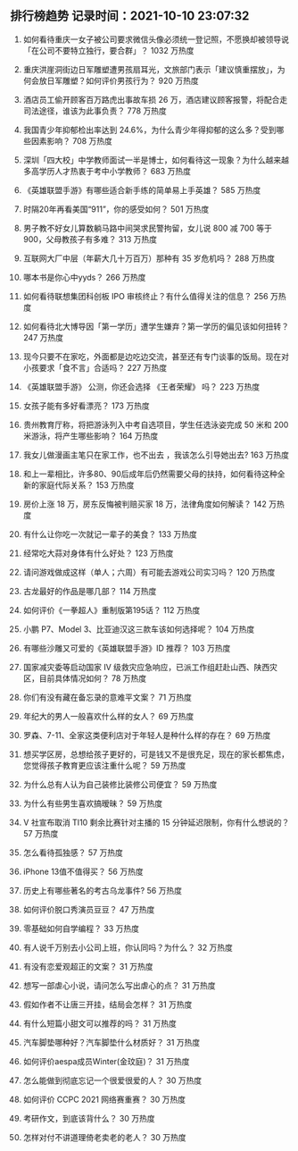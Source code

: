 
## 排行榜趋势 记录时间：2021-10-10 23:07:32
  
  1. 如何看待重庆一女子被公司要求微信头像必须统一登记照，不愿换却被领导说「在公司不要特立独行，要合群」？ 1032 万热度
    
  2. 重庆洪崖洞街边日军雕塑遭男孩扇耳光，文旅部门表示「建议慎重摆放」，为何会放日军雕塑？如何评价男孩行为？ 920 万热度
    
  3. 酒店员工偷开顾客百万路虎出事故车损 26 万，酒店建议顾客报警，将配合走司法途径，谁该为此事负责？ 778 万热度
    
  4. 我国青少年抑郁检出率达到 24.6%，为什么青少年得抑郁的这么多？受到哪些因素影响？ 708 万热度
    
  5. 深圳「四大校」中学教师面试一半是博士，如何看待这一现象？为什么越来越多高学历人才热衷于考中小学教师？ 683 万热度
    
  6. 《英雄联盟手游》有哪些适合新手练的简单易上手英雄？ 585 万热度
    
  7. 时隔20年再看美国“911”，你的感受如何？ 501 万热度
    
  8. 男子教不好女儿算数躺马路中间哭求民警拘留，女儿说 800 减 700 等于 900，父母教孩子有多难？ 313 万热度
    
  9. 互联网大厂中层（年薪大几十万百万）那种有 35 岁危机吗？ 288 万热度
    
  10. 哪本书是你心中yyds？ 266 万热度
    
  11. 如何看待联想集团科创板 IPO 审核终止？有什么值得关注的信息？ 256 万热度
    
  12. 如何看待北大博导因「第一学历」遭学生嫌弃？第一学历的偏见该如何扭转？ 247 万热度
    
  13. 现今只要不在家吃，外面都是边吃边交流，甚至还有专门谈事的饭局。现在对小孩要求「食不言」合适吗？ 227 万热度
    
  14. 《英雄联盟手游》 公测，你还会选择 《王者荣耀》 吗？ 223 万热度
    
  15. 女孩子能有多好看漂亮？ 173 万热度
    
  16. 贵州教育厅称，将把游泳列入中考自选项目，学生任选泳姿完成 50 米和 200 米游泳，将产生哪些影响？ 164 万热度
    
  17. 我女儿做漫画主笔只在家工作，也不出去 ，我该怎么引导她出去? 163 万热度
    
  18. 和上一辈相比，许多80、90后成年后仍然需要父母的扶持，如何看待这种全新的家庭代际关系？ 153 万热度
    
  19. 房价上涨 18 万，房东反悔被判赔买家 18 万，法律角度如何解读？ 142 万热度
    
  20. 有什么让你吃一次就记一辈子的美食？ 133 万热度
    
  21. 经常吃大蒜对身体有什么好处？ 123 万热度
    
  22. 请问游戏做成这样（单人；六周）有可能去游戏公司实习吗？ 120 万热度
    
  23. 古龙最好的作品是哪几部？ 114 万热度
    
  24. 如何评价《一拳超人》重制版第195话？ 112 万热度
    
  25. 小鹏 P7、Model 3、比亚迪汉这三款车该如何选择呢？ 104 万热度
    
  26. 有哪些沙雕又可爱的《英雄联盟手游》ID 推荐？ 103 万热度
    
  27. 国家减灾委等启动国家 Ⅳ 级救灾应急响应，已派工作组赶赴山西、陕西灾区，目前具体情况如何？ 78 万热度
    
  28. 你们有没有藏在备忘录的意难平文案？ 71 万热度
    
  29. 年纪大的男人一般喜欢什么样的女人？ 69 万热度
    
  30. 罗森、7-11、全家这类便利店对于年轻人是种什么样的存在？ 69 万热度
    
  31. 想买学区房，总想给孩子更好的，可是钱又不是很充足，现在的家长都焦虑，您觉得孩子教育更应该注重什么呢？ 59 万热度
    
  32. 为什么总有人认为自己装修比装修公司便宜？ 59 万热度
    
  33. 为什么有些男生喜欢搞暧昧？ 59 万热度
    
  34. V 社宣布取消 TI10 剩余比赛针对主播的 15 分钟延迟限制，你有什么想说的？ 57 万热度
    
  35. 怎么看待孤独感？ 57 万热度
    
  36. iPhone 13值不值得买？ 56 万热度
    
  37. 历史上有哪些著名的考古乌龙事件? 56 万热度
    
  38. 如何评价脱口秀演员豆豆？ 47 万热度
    
  39. 零基础如何自学编程？ 33 万热度
    
  40. 有人说千万别去小公司上班，你认同吗？为什么？ 32 万热度
    
  41. 有没有恋爱观超正的文案？ 31 万热度
    
  42. 想写一部虐心小说，请问怎么写出虐心的点？ 31 万热度
    
  43. 假如作者不让唐三开挂，结局会怎样？ 31 万热度
    
  44. 有什么短篇小甜文可以推荐的吗？ 31 万热度
    
  45. 汽车脚垫哪种好？汽车脚垫什么材质好？ 31 万热度
    
  46. 如何评价aespa成员Winter(金玟庭)？ 31 万热度
    
  47. 怎么能做到彻底忘记一个很爱很爱的人？ 30 万热度
    
  48. 如何评价 CCPC 2021 网络赛重赛？ 30 万热度
    
  49. 考研作文，到底该背什么？ 30 万热度
    
  50. 怎样对付不讲道理倚老卖老的老人？ 30 万热度
    
